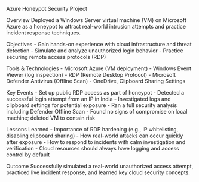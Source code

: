 Azure Honeypot Security Project

Overview Deployed a Windows Server virtual machine (VM) on Microsoft
Azure as a honeypot to attract real-world intrusion attempts and
practice incident response techniques.

Objectives - Gain hands-on experience with cloud infrastructure and
threat detection - Simulate and analyze unauthorized login behavior -
Practice securing remote access protocols (RDP)

Tools & Technologies - Microsoft Azure (VM deployment) - Windows Event
Viewer (log inspection) - RDP (Remote Desktop Protocol) - Microsoft
Defender Antivirus (Offline Scan) - OneDrive, Clipboard Sharing Settings

Key Events - Set up public RDP access as part of honeypot - Detected a
successful login attempt from an IP in India - Investigated logs and
clipboard settings for potential exposure - Ran a full security analysis
including Defender Offline Scan - Found no signs of compromise on local
machine; deleted VM to contain risk

Lessons Learned - Importance of RDP hardening (e.g., IP whitelisting,
disabling clipboard sharing) - How real-world attacks can occur quickly
after exposure - How to respond to incidents with calm investigation and
verification - Cloud resources should always have logging and access
control by default

Outcome Successfully simulated a real-world unauthorized access attempt,
practiced live incident response, and learned key cloud security
concepts.
